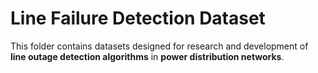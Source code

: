 # Line Failure Detection Dataset

This folder contains datasets designed for research and development of **line outage detection algorithms** in **power distribution networks**.
